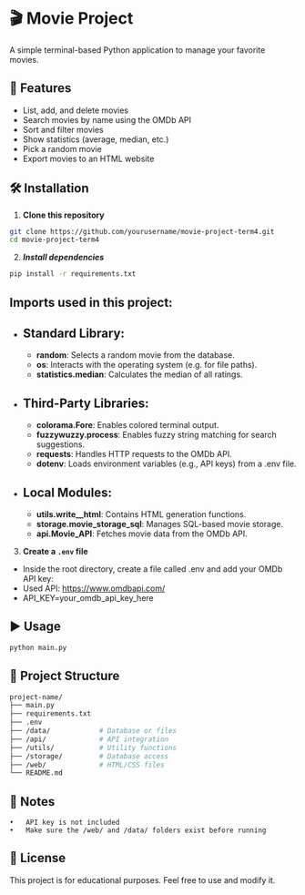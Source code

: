 # 🎬 Movie Project

A simple terminal-based Python application to manage your favorite movies.

## 🚀 Features

- List, add, and delete movies
- Search movies by name using the OMDb API
- Sort and filter movies
- Show statistics (average, median, etc.)
- Pick a random movie
- Export movies to an HTML website

## 🛠️ Installation

1. **Clone this repository**

```bash
git clone https://github.com/yourusername/movie-project-term4.git
cd movie-project-term4
```

2.	***Install dependencies***
```bash
pip install -r requirements.txt
```
## Imports used in this project:

- ## Standard Library:
    - **random**: Selects a random movie from the database.
    - **os**: Interacts with the operating system (e.g. for file paths).
    - **statistics.median**: Calculates the median of all ratings.

- ## Third-Party Libraries:
    - **colorama.Fore**: Enables colored terminal output.
    - **fuzzywuzzy.process**: Enables fuzzy string matching for search suggestions.
    - **requests**: Handles HTTP requests to the OMDb API.
    - **dotenv**: Loads environment variables (e.g., API keys) from a .env file.

- ## Local Modules:
    - **utils.write__html**: Contains HTML generation functions.
    - **storage.movie_storage_sql**: Manages SQL-based movie storage.
    - **api.Movie_API**: Fetches movie data from the OMDb API.

3. **Create a `.env` file**
- Inside the root directory, create a file called .env and add your OMDb API key:
- Used API: https://www.omdbapi.com/
- API_KEY=your_omdb_api_key_here


## ▶️ Usage
```bash
python main.py
```

## 📁 Project Structure
```bash
project-name/
├── main.py
├── requirements.txt
├── .env
├── /data/            # Database or files
├── /api/             # API integration
├── /utils/           # Utility functions
├── /storage/         # Database access
├── /web/             # HTML/CSS files
└── README.md
```

## 🔐 Notes
	•	API key is not included
	•	Make sure the /web/ and /data/ folders exist before running

## 📃 License

This project is for educational purposes. Feel free to use and modify it.